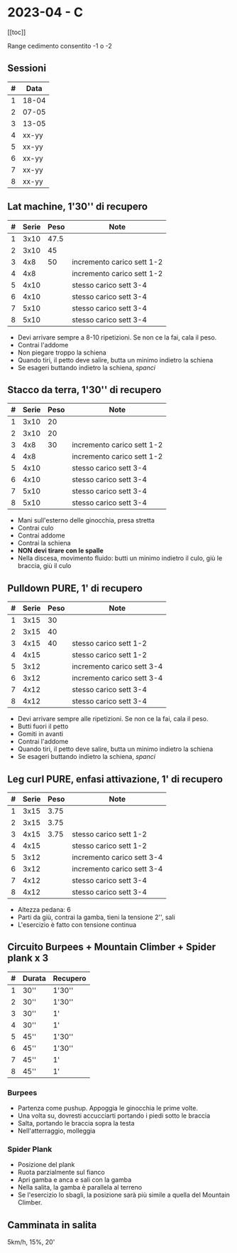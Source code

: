 # 2023-04 - C

[[toc]]

Range cedimento consentito -1 o -2

## Sessioni

| #   | Data  |
| --- | ----- |
| 1   | 18-04 |
| 2   | 07-05 |
| 3   | 13-05 |
| 4   | xx-yy |
| 5   | xx-yy |
| 6   | xx-yy |
| 7   | xx-yy |
| 8   | xx-yy |

## Lat machine, 1'30'' di recupero

| #   | Serie | Peso | Note                       |
| --- | ----- | ---- | -------------------------- |
| 1   | 3x10  | 47.5 |                            |
| 2   | 3x10  | 45   |                            |
| 3   | 4x8   | 50   | incremento carico sett 1-2 |
| 4   | 4x8   |      | incremento carico sett 1-2 |
| 5   | 4x10  |      | stesso carico sett 3-4     |
| 6   | 4x10  |      | stesso carico sett 3-4     |
| 7   | 5x10  |      | stesso carico sett 3-4     |
| 8   | 5x10  |      | stesso carico sett 3-4     |

- Devi arrivare sempre a 8-10 ripetizioni. Se non ce la fai, cala il peso.
- Contrai l'addome
- Non piegare troppo la schiena
- Quando tiri, il petto deve salire, butta un minimo indietro la schiena
- Se esageri buttando indietro la schiena, _spanci_

## Stacco da terra, 1'30'' di recupero

| #   | Serie | Peso | Note                       |
| --- | ----- | ---- | -------------------------- |
| 1   | 3x10  | 20   |                            |
| 2   | 3x10  | 20   |                            |
| 3   | 4x8   | 30   | incremento carico sett 1-2 |
| 4   | 4x8   |      | incremento carico sett 1-2 |
| 5   | 4x10  |      | stesso carico sett 3-4     |
| 6   | 4x10  |      | stesso carico sett 3-4     |
| 7   | 5x10  |      | stesso carico sett 3-4     |
| 8   | 5x10  |      | stesso carico sett 3-4     |

- Mani sull'esterno delle ginocchia, presa stretta
- Contrai culo
- Contrai addome
- Contrai la schiena
- **NON devi tirare con le spalle**
- Nella discesa, movimento fluido: butti un minimo indietro il culo, giù le braccia, giù il culo

## Pulldown PURE, 1' di recupero

| #   | Serie | Peso | Note                       |
| --- | ----- | ---- | -------------------------- |
| 1   | 3x15  | 30   |                            |
| 2   | 3x15  | 40   |                            |
| 3   | 4x15  | 40   | stesso carico sett 1-2     |
| 4   | 4x15  |      | stesso carico sett 1-2     |
| 5   | 3x12  |      | incremento carico sett 3-4 |
| 6   | 3x12  |      | incremento carico sett 3-4 |
| 7   | 4x12  |      | stesso carico sett 3-4     |
| 8   | 4x12  |      | stesso carico sett 3-4     |

- Devi arrivare sempre alle ripetizioni. Se non ce la fai, cala il peso.
- Butti fuori il petto
- Gomiti in avanti
- Contrai l'addome
- Quando tiri, il petto deve salire, butta un minimo indietro la schiena
- Se esageri buttando indietro la schiena, _spanci_

## Leg curl PURE, enfasi attivazione, 1' di recupero

| #   | Serie | Peso | Note                       |
| --- | ----- | ---- | -------------------------- |
| 1   | 3x15  | 3.75 |                            |
| 2   | 3x15  | 3.75 |                            |
| 3   | 4x15  | 3.75 | stesso carico sett 1-2     |
| 4   | 4x15  |      | stesso carico sett 1-2     |
| 5   | 3x12  |      | incremento carico sett 3-4 |
| 6   | 3x12  |      | incremento carico sett 3-4 |
| 7   | 4x12  |      | stesso carico sett 3-4     |
| 8   | 4x12  |      | stesso carico sett 3-4     |

- Altezza pedana: 6
- Parti da giù, contrai la gamba, tieni la tensione 2'', sali
- L'esercizio è fatto con tensione continua

## Circuito Burpees + Mountain Climber + Spider plank x 3

| #   | Durata | Recupero |
| --- | ------ | -------- |
| 1   | 30''   | 1'30''   |
| 2   | 30''   | 1'30''   |
| 3   | 30''   | 1'       |
| 4   | 30''   | 1'       |
| 5   | 45''   | 1'30''   |
| 6   | 45''   | 1'30''   |
| 7   | 45''   | 1'       |
| 8   | 45''   | 1'       |

### Burpees

- Partenza come pushup. Appoggia le ginocchia le prime volte.
- Una volta su, dovresti accucciarti portando i piedi sotto le braccia
- Salta, portando le braccia sopra la testa
- Nell'atterraggio, molleggia

### Spider Plank

- Posizione del plank
- Ruota parzialmente sul fianco
- Apri gamba e anca e sali con la gamba
- Nella salita, la gamba è parallela al terreno
- Se l'esercizio lo sbagli, la posizione sarà più simile a quella del Mountain Climber.

## Camminata in salita

5km/h, 15%, 20'
